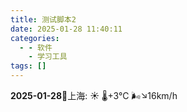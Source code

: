 ```yaml
---
title: 测试脚本2
date: 2025-01-28 11:40:11
categories:
  - - 软件
    - 学习工具
tags: []
---
```

**2025-01-28**🌱上海: ☀️   🌡️+3°C 🌬️↘16km/h
  